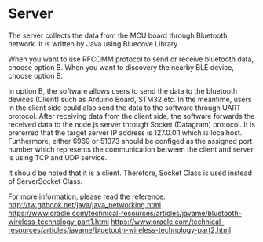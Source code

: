 # Server
The server collects the data from the MCU board through Bluetooth network. It is written by Java using Bluecove Library

When you want to use RFCOMM protocol to send or receive bluetooth data, choose option B.
When you want to discovery the nearby BLE device, choose option B.

In option B, the software allows users to send the data to the bluetooth devices (Client) such as Arduino Board, STM32 etc. 
In the meantime, users in the client side could also send the data to the software through UART protocol. After receiving data from the client side, the software forwards the received data to the node.js server through Socket (Datagram) protocol. It is preferred that the target server IP address is 127.0.0.1 which is localhost. Furthermore, either 6969 or 51373 should be configed as the assigned port number which represents the communication between the client and server is using TCP and UDP service.

It should be noted that it is a client. Therefore, Socket Class is used instead of ServerSocket Class. 

For more information, please read the reference:
http://tw.gitbook.net/java/java_networking.html
https://www.oracle.com/technical-resources/articles/javame/bluetooth-wireless-technology-part1.html
https://www.oracle.com/technical-resources/articles/javame/bluetooth-wireless-technology-part2.html
